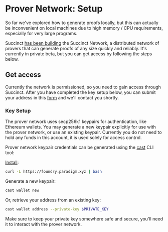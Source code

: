 # Prover Network: Setup

So far we've explored how to generate proofs locally, but this can actually be inconvenient on local machines due to high memory / CPU requirements, especially for very large programs.

Succinct [has been building](https://blog.succinct.xyz/succinct-network/) the Succinct Network, a distributed network of provers that can generate proofs of any size quickly and reliably. It's currently in private beta, but you can get access by following the steps below.

## Get access

Currently the network is permissioned, so you need to gain access through Succinct. After you have completed the key setup below, you can submit your address in this [form](https://docs.google.com/forms/d/e/1FAIpQLSd-X9uH7G0bvXH_kjptnQtNil8L4dumrVPpFE4t8Ci1XT1GaQ/viewform) and we'll contact you shortly.

### Key Setup

The prover network uses secp256k1 keypairs for authentication, like Ethereum wallets. You may generate a new keypair explicitly for use with the prover network, or use an existing keypair. Currently you do not need to hold any funds in this account, it is used solely for access control.

Prover network keypair credentials can be generated using the [cast](https://book.getfoundry.sh/cast/) CLI tool:

[Install](https://book.getfoundry.sh/getting-started/installation#using-foundryup):

```sh
curl -L https://foundry.paradigm.xyz | bash
```

Generate a new keypair:

```sh
cast wallet new
```

Or, retrieve your address from an existing key:

```sh
cast wallet address --private-key $PRIVATE_KEY
```

Make sure to keep your private key somewhere safe and secure, you'll need it to interact with the prover network.
